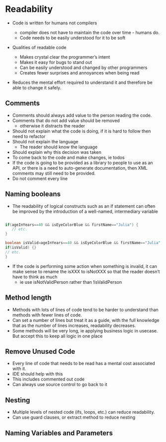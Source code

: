 # Readability

- Code is written for humans not compilers
  - compiler does not have to maintain the code over time - humans do.
  - Code needs to be easily understood for it to be soft


- Qualities of readable code
  -  Makes crystal clear the programmer’s intent
  - Makes it easy for bugs to stand out
  - Can be easily understood and changed by other programmers
  - Creates fewer surprises and annoyances when being read

- Reduces the mental effort required to understand it and therefore be able to change it safely.

## Comments

- Comments should always add value to the person reading the code.
- Comments that do not add value should be removed
  - otherwise it distracts the reader
- Should not explain what the code is doing, if it is hard to follow then need to refactor
- Should not explain the language
  - The reader should know the language
- Should explain why this decision was taken
- To come back to the code and make changes, ie todos
- If the code is going to be provided as a library to people to use as an API, or there is a need to auto-generate documentation, then XML comments may still need to be provided.
- Do not comment every line

## Naming booleans

 - The readability of logical constructs such as an if statement can often be improved by the introduction of a well-named, intermediary variable

 ```java

 if(ageInYears==40 && isEyeColorBlue && firstName=="Julia") {
    // etc.
 }

boolean isValid=ageInYears==40 && isEyeColorBlue && firstName=="Julia";
if(isValid) {}
// etc.
}
 ```

- If the code is performing some action when something is invalid, it can make sense to rename the isXXX to isNotXXX so that the reader doesn’t have to think as much
  - ie use isNotValidPerson rather than !isValidPerson

## Method length

- Methods with lots of lines of code tend to be harder to understand than methods with fewer lines of code.
- Can set a number of lines but treat it as a guide, with the full knowledge that as the number of lines increases, readability decreases.
- Some methods will be very long, ie applying business logic in usecase. But accept this to keep all logic in one place


## Remove Unused Code

- Every line of code that needs to be read has a mental cost associated with it.
- IDE should help with this
- This includes commented out code
- Can always use source control to go back to it

## Nesting

- Multiple levels of nested code (ifs, loops, etc.) can reduce readability.
- Can use guard clauses, or extract method to reduce nesting

## Naming Variables and Parameters
